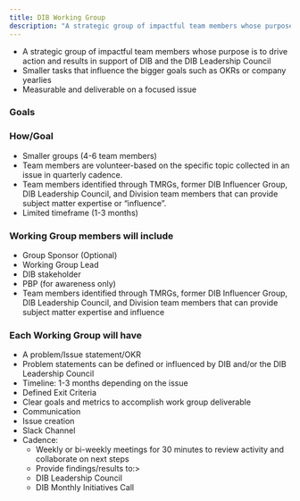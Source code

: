 ```yaml
---
title: DIB Working Group
description: "A strategic group of impactful team members whose purpose is to drive action and results in support of DIB and the DIB Leadership Council"
---
```


- A strategic group of impactful team members whose purpose is to drive action and results in support of DIB and the DIB Leadership Council
- Smaller tasks that influence the bigger goals such as OKRs or company yearlies
- Measurable and deliverable on a focused issue

### Goals

### How/Goal

- Smaller groups (4-6 team members)
- Team members are volunteer-based on the specific topic collected in an issue in quarterly cadence.
- Team members identified through TMRGs, former DIB Influencer Group, DIB Leadership Council, and  Division team members that can provide subject matter expertise or “influence”.
- Limited timeframe (1-3 months)

### Working Group members will include

- Group Sponsor (Optional)
- Working Group Lead
- DIB stakeholder
- PBP (for awareness only)
- Team members identified through TMRGs, former DIB Influencer Group, DIB Leadership Council, and  Division team members that can provide subject matter expertise and influence

### Each Working Group will have

- A problem/Issue statement/OKR
- Problem statements can be defined or influenced by DIB and/or the DIB Leadership Council
- Timeline: 1-3 months depending on the issue
- Defined Exit Criteria
- Clear goals and metrics to accomplish work group deliverable
- Communication
- Issue creation
- Slack Channel
- Cadence:
  - Weekly or bi-weekly meetings for 30 minutes to review activity and collaborate on next steps
  - Provide findings/results to:>
  - DIB Leadership Council
  - DIB Monthly Initiatives Call
